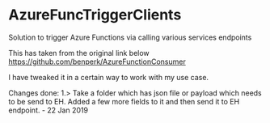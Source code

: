# AzureFuncTriggerClients
Solution to trigger Azure Functions via calling various services endpoints

This has taken from the original link below
https://github.com/benperk/AzureFunctionConsumer

I have tweaked it in a certain way to work with my use case.

Changes done:
1.> Take a folder which has json file or payload which needs to be send to EH. Added a few more fields to it and then send it to EH endpoint. - 22 Jan 2019
